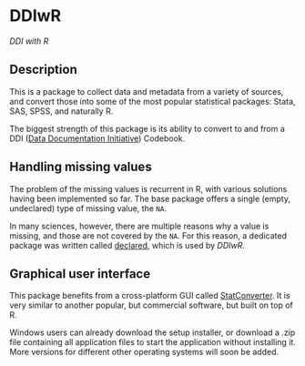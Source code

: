 # DDIwR

*DDI with R*

## Description

This is a package to collect data and metadata from a variety of sources, and
convert those into some of the most popular statistical packages: Stata, SAS,
SPSS, and naturally R.

The biggest strength of this package is its ability to convert to and from a
DDI ([Data Documentation Initiative](https://ddialliance.org)) Codebook.

## Handling missing values

The problem of the missing values is recurrent in R, with various solutions
having been implemented so far. The base package offers a single (empty,
undeclared) type of missing value, the `NA`.

In many sciences, however, there are multiple reasons why a value is missing,
and those are not covered by the `NA`. For this reason, a dedicated package was
written called [declared](https://cran.r-project.org/web/packages/declared/index.html),
which is used by *DDIwR*.

## Graphical user interface

This package benefits from a cross-platform GUI called [StatConverter](http://roda.github.io/StatConverter/).
It is very similar to another popular, but commercial software, but built on top
of R.

Windows users can already download the setup installer, or download a .zip file
containing all application files to start the application without installing it.
More versions for different other operating systems will soon be added.
